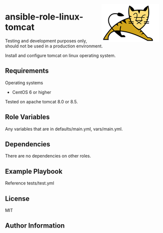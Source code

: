 <p><img src="https://raw.githubusercontent.com/goldstrike77/goldstrike77.github.io/master/img/logo/logo_tomcat.png" align="right" /></p>

ansible-role-linux-tomcat
=========================

Testing and development purposes only, should not be used in a production environment.

Install and configure tomcat on linux operating system.

Requirements
------------

Operating systems
  - CentOS 6 or higher

Tested on apache tomcat 8.0 or 8.5.

Role Variables
--------------

Any variables that are in defaults/main.yml, vars/main.yml.

Dependencies
------------

There are no dependencies on other roles.

Example Playbook
----------------

Reference tests/test.yml

License
-------

MIT

Author Information
------------------
